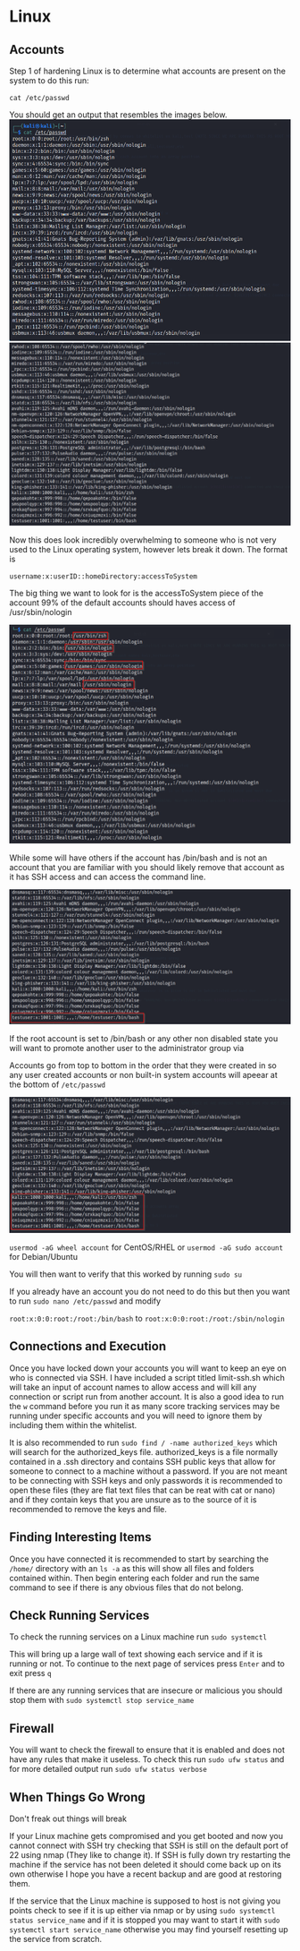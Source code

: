 # Linux

## Accounts

Step 1 of hardening Linux is to determine what accounts are present on the system to do this run:

```
cat /etc/passwd
```

You should get an output that resembles the images below.
![](/assets/Linux/etcpasswd_output.png)
![](/assets/Linux/etcpasswd_output1.png)

Now this does look incredibly overwhelming to someone who is not very used to the Linux operating system, however lets break it down. The format is

```
username:x:userID::homeDirectory:accessToSystem
```
The big thing we want to look for is the accessToSystem piece of the account 99% of the default accounts should haves access of /usr/sbin/nologin 

![](/assets/Linux/nologon.png)

While some will have others if the account has /bin/bash and is not an account that you are familiar with you should likely remove that account as it has SSH access and can access the command line.

![](/assets/Linux/redflag.png)

If the root account is set to /bin/bash or any other non disabled state you will want to promote another user to the administrator group via

Accounts go from top to bottom in the order that they were created in so any user created accounts or non built-in system accounts will apeear at the bottom of ```/etc/passwd```

![](/assets/Linux/nonsystemaccounts.png)

```usermod -aG wheel account```    for CentOS/RHEL
or
```usermod -aG sudo account```    for Debian/Ubuntu

You will then want to verify that this worked by running ```sudo su```

If you already have an account you do not need to do this but then you want to run ```sudo nano /etc/passwd```
and modify 

```root:x:0:0:root:/root:/bin/bash```
to
```root:x:0:0:root:/root:/sbin/nologin```

## Connections and Execution

Once you have locked down your accounts you will want to keep an eye on who is connected via SSH. I have included a script titled limit-ssh.sh which will take an input of account names to allow access and will kill any connection or script run from another account. It is also a good idea to run the ```w``` command before you run it as many score tracking services may be running under specific accounts and you will need to ignore them by including them within the whitelist.

It is also recommended to run ```sudo find / -name authorized_keys``` which will search for the authorized_keys file. authorized_keys is a file normally contained in a .ssh directory and contains SSH public keys that allow for someone to connect to a machine without a password. If you are not meant to be connecting with SSH keys and only passwords it is recommended to open these files (they are flat text files that can be reat with cat or nano) and if they contain keys that you are unsure as to the source of it is recommended to remove the keys and file.

## Finding Interesting Items

Once you have connected it is recommended to start by searching the ```/home/``` directory with an ```ls -a``` as this will show all files and folders contained within. Then begin entering each folder and run the same command to see if there is any obvious files that do not belong. 

## Check Running Services

To check the running services on a Linux machine run ```sudo systemctl```

This will bring up a large wall of text showing each service and if it is running or not. To continue to the next page of services press ```Enter``` and to exit press ```q``` 

If there are any running services that are insecure or malicious you should stop them with ```sudo systemctl stop service_name```

## Firewall

You will want to check the firewall to ensure that it is enabled and does not have any rules that make it useless. To check this run ```sudo ufw status``` and for more detailed output run ```sudo ufw status verbose```

## When Things Go Wrong

Don't freak out things will break

If your Linux machine gets compromised and you get booted and now you cannot connect with SSH try checking that SSH is still on the default port of 22 using nmap (They like to change it). If SSH is fully down try restarting the machine if the service has not been deleted it should come back up on its own otherwise I hope you have a recent backup and are good at restoring them. 

If the service that the Linux machine is supposed to host is not giving you points check to see if it is up either via nmap or by using ```sudo systemctl status service_name``` and if it is stopped you may want to start it with ```sudo systemctl start service_name``` otherwise you may find yourself resetting up the service from scratch.
